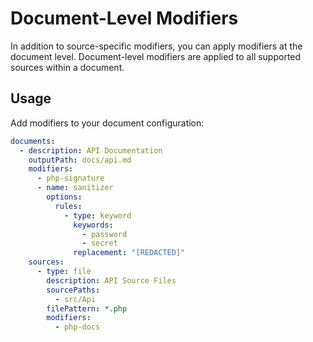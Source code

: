 # Document-Level Modifiers

In addition to source-specific modifiers, you can apply modifiers at the document level. Document-level modifiers
are applied to all supported sources within a document.

## Usage

Add modifiers to your document configuration:

```yaml
documents:
  - description: API Documentation
    outputPath: docs/api.md
    modifiers:
      - php-signature
      - name: sanitizer
        options:
          rules:
            - type: keyword
              keywords:
                - password
                - secret
              replacement: "[REDACTED]"
    sources:
      - type: file
        description: API Source Files
        sourcePaths:
          - src/Api
        filePattern: *.php
        modifiers:
          - php-docs
```